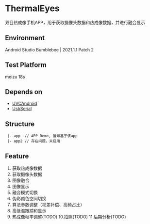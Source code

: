 # ThermalEyes
双目热成像手机APP，用于获取摄像头数据和热成像数据，并进行融合显示

## Environment
Android Studio Bumblebee | 2021.1.1 Patch 2

## Test Platform
meizu 18s

## Depends on
 - [UVCAndroid](https://github.com/shiyinghan/UVCAndroid)
 - [UsbSerial](https://github.com/felHR85/UsbSerial)

## Structure
```
 |- app  // APP Demo, 冒烟基于该app
 |- app2 // 存在问题，未启用
```

## Feature
1. 获取热成像数据
2. 获取摄像头数据
3. 图像融合
4. 图像显示
5. 融合模式切换
6. 伪彩颜色空间切换
7. 算法参数调整（视差补偿、高频占比）
8. 高低温跟踪和显示
9. 热成像帧率调整(TODO)
10.拍照(TODO)
11.后期分析(TODO)